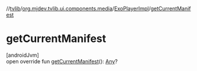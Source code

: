 //[tvlib](../../../index.md)/[org.mjdev.tvlib.ui.components.media](../index.md)/[ExoPlayerImpl](index.md)/[getCurrentManifest](get-current-manifest.md)

# getCurrentManifest

[androidJvm]\
open override fun [getCurrentManifest](get-current-manifest.md)(): [Any](https://kotlinlang.org/api/latest/jvm/stdlib/kotlin/-any/index.html)?
